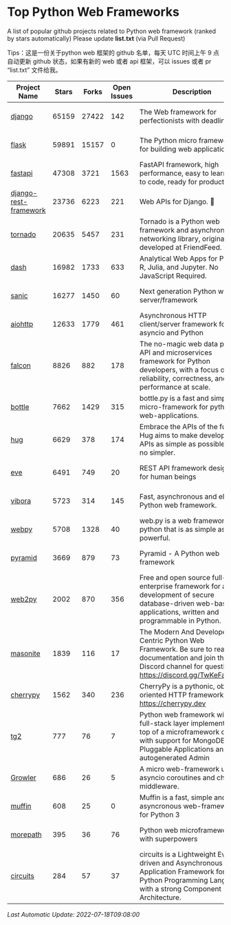 # Top Python Web Frameworks
A list of popular github projects related to Python web framework (ranked by stars automatically)
Please update **list.txt** (via Pull Request)

Tips：这是一份关于python web 框架的 github 名单，每天 UTC 时间上午 9 点自动更新 github 状态，如果有新的 web 或者 api 框架，可以 issues 或者 pr “list.txt” 文件给我。

| Project Name | Stars | Forks | Open Issues | Description | Last Commit |
| ------------ | ----- | ----- | ----------- | ----------- | ----------- |
| [django](https://github.com/django/django) | 65159 | 27422 | 142 | The Web framework for perfectionists with deadlines. | 2022-07-18 04:30:20 |
| [flask](https://github.com/pallets/flask) | 59891 | 15157 | 0 | The Python micro framework for building web applications. | 2022-07-14 21:17:38 |
| [fastapi](https://github.com/tiangolo/fastapi) | 47308 | 3721 | 1563 | FastAPI framework, high performance, easy to learn, fast to code, ready for production | 2022-07-14 17:35:13 |
| [django-rest-framework](https://github.com/encode/django-rest-framework) | 23736 | 6223 | 221 | Web APIs for Django. 🎸 | 2022-07-14 12:20:36 |
| [tornado](https://github.com/tornadoweb/tornado) | 20635 | 5457 | 231 | Tornado is a Python web framework and asynchronous networking library, originally developed at FriendFeed. | 2022-07-04 02:22:03 |
| [dash](https://github.com/plotly/dash) | 16982 | 1733 | 633 | Analytical Web Apps for Python, R, Julia, and Jupyter. No JavaScript Required. | 2022-07-15 00:05:17 |
| [sanic](https://github.com/sanic-org/sanic) | 16277 | 1450 | 60 | Next generation Python web server/framework | Build fast. Run fast. | 2022-06-30 09:52:27 |
| [aiohttp](https://github.com/aio-libs/aiohttp) | 12633 | 1779 | 461 | Asynchronous HTTP client/server framework for asyncio and Python | 2022-07-13 15:31:56 |
| [falcon](https://github.com/falconry/falcon) | 8826 | 882 | 178 | The no-magic web data plane API and microservices framework for Python developers, with a focus on reliability, correctness, and performance at scale. | 2022-06-27 20:23:03 |
| [bottle](https://github.com/bottlepy/bottle) | 7662 | 1429 | 315 | bottle.py is a fast and simple micro-framework for python web-applications. | 2022-06-29 07:36:57 |
| [hug](https://github.com/hugapi/hug) | 6629 | 378 | 174 | Embrace the APIs of the future. Hug aims to make developing APIs as simple as possible, but no simpler. | 2020-08-10 05:07:26 |
| [eve](https://github.com/pyeve/eve) | 6491 | 749 | 20 | REST API framework designed for human beings | 2022-07-18 07:04:32 |
| [vibora](https://github.com/vibora-io/vibora) | 5723 | 314 | 145 | Fast, asynchronous and elegant Python web framework. | 2019-02-11 10:54:12 |
| [webpy](https://github.com/webpy/webpy) | 5708 | 1328 | 40 | web.py is a web framework for python that is as simple as it is powerful.  | 2022-05-19 14:41:38 |
| [pyramid](https://github.com/Pylons/pyramid) | 3669 | 879 | 73 | Pyramid - A Python web framework | 2022-03-13 22:49:13 |
| [web2py](https://github.com/web2py/web2py) | 2002 | 870 | 356 | Free and open source full-stack enterprise framework for agile development of secure database-driven web-based applications, written and programmable in Python. | 2022-06-04 18:11:51 |
| [masonite](https://github.com/MasoniteFramework/masonite) | 1839 | 116 | 17 | The Modern And Developer Centric Python Web Framework. Be sure to read the documentation and join the Discord channel for questions: https://discord.gg/TwKeFahmPZ | 2022-07-10 14:22:56 |
| [cherrypy](https://github.com/cherrypy/cherrypy) | 1562 | 340 | 236 | CherryPy is a pythonic, object-oriented HTTP framework.      https://cherrypy.dev | 2022-07-17 20:36:25 |
| [tg2](https://github.com/TurboGears/tg2) | 777 | 76 | 7 | Python web framework with full-stack layer implemented on top of a microframework core with support for MongoDB, Pluggable Applications and autogenerated Admin | 2021-05-26 09:26:31 |
| [Growler](https://github.com/pyGrowler/Growler) | 686 | 26 | 5 | A micro web-framework using asyncio coroutines and chained middleware. | 2020-03-08 07:51:41 |
| [muffin](https://github.com/klen/muffin) | 608 | 25 | 0 | Muffin is a fast, simple and asyncronous web-framework for Python 3 | 2022-05-06 14:06:59 |
| [morepath](https://github.com/morepath/morepath) | 395 | 36 | 76 | Python web microframework with superpowers | 2022-05-29 18:09:39 |
| [circuits](https://github.com/circuits/circuits) | 284 | 57 | 37 | circuits is a Lightweight Event driven and Asynchronous Application Framework for the Python Programming Language with a strong Component Architecture. | 2021-11-04 22:25:25 |

*Last Automatic Update: 2022-07-18T09:08:00*
